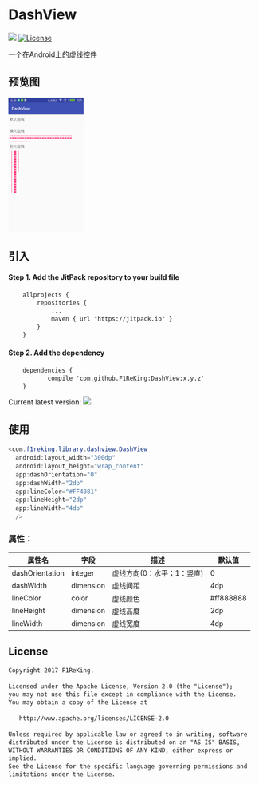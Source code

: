 # DashView
[![](https://jitpack.io/v/F1ReKing/DashView.svg)](https://jitpack.io/#F1ReKing/DashView)
[![License](https://img.shields.io/badge/license-Apache%202.0-blue.svg)](https://github.com/F1ReKing/StatusLayout/blob/master/LICENSE)   
<p>一个在Android上的虚线控件</p>

## 预览图

<a href="art/dashview.png"><img src="art/dashview.png" width="30%"/></a>

## 引入

#### Step 1. Add the JitPack repository to your build file
```
	allprojects {
		repositories {
			...
			maven { url "https://jitpack.io" }
		}
	}
```

#### Step 2. Add the dependency
```
	dependencies {
	       compile 'com.github.F1ReKing:DashView:x.y.z'
	}
```
Current latest version: [![](https://jitpack.io/v/F1ReKing/DashView.svg)](https://jitpack.io/#F1ReKing/DashView)
## 使用
```java
<com.f1reking.library.dashview.DashView
  android:layout_width="300dp"
  android:layout_height="wrap_content"
  app:dashOrientation="0"
  app:dashWidth="2dp"
  app:lineColor="#FF4081"
  app:lineHeight="2dp"
  app:lineWidth="4dp"
  />
```
### 属性：

| 属性名             | 字段        | 描述              | 默认值       |
| --------------- | --------- | --------------- | --------- |
| dashOrientation | integer   | 虚线方向(0：水平；1：竖直) | 0         |
| dashWidth       | dimension | 虚线间距            | 4dp       |
| lineColor       | color     | 虚线颜色            | #ff888888 |
| lineHeight      | dimension | 虚线高度            | 2dp       |
| lineWidth       | dimension | 虚线宽度            | 4dp       |

## License

```
Copyright 2017 F1ReKing. 

Licensed under the Apache License, Version 2.0 (the "License");
you may not use this file except in compliance with the License.
You may obtain a copy of the License at

   http://www.apache.org/licenses/LICENSE-2.0

Unless required by applicable law or agreed to in writing, software
distributed under the License is distributed on an "AS IS" BASIS,
WITHOUT WARRANTIES OR CONDITIONS OF ANY KIND, either express or implied.
See the License for the specific language governing permissions and
limitations under the License.
```
